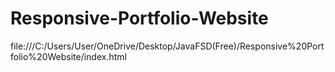 # Responsive-Portfolio-Website
file:///C:/Users/User/OneDrive/Desktop/JavaFSD(Free)/Responsive%20Portfolio%20Website/index.html

